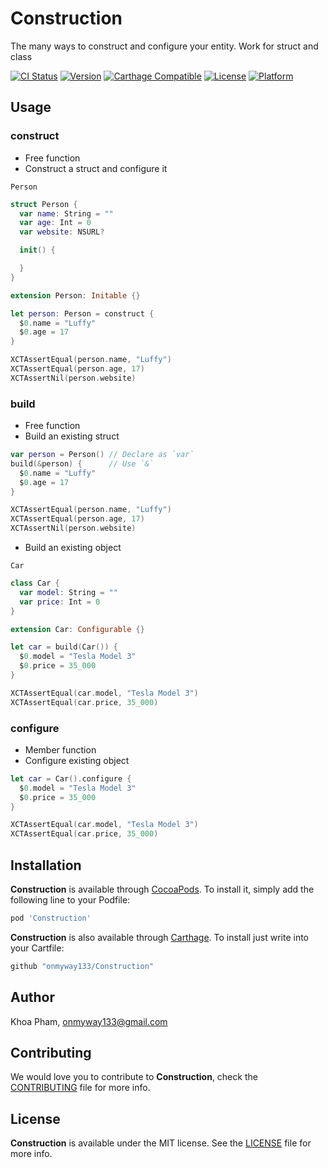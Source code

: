 # Construction

The many ways to construct and configure your entity. Work for struct and class

[![CI Status](http://img.shields.io/travis/onmyway133/Construction.svg?style=flat)](https://travis-ci.org/onmyway133/Construction)
[![Version](https://img.shields.io/cocoapods/v/Construction.svg?style=flat)](http://cocoadocs.org/docsets/Construction)
[![Carthage Compatible](https://img.shields.io/badge/Carthage-compatible-4BC51D.svg?style=flat)](https://github.com/Carthage/Carthage)
[![License](https://img.shields.io/cocoapods/l/Construction.svg?style=flat)](http://cocoadocs.org/docsets/Construction)
[![Platform](https://img.shields.io/cocoapods/p/Construction.svg?style=flat)](http://cocoadocs.org/docsets/Construction)

## Usage

### construct

- Free function
- Construct a struct and configure it

`Person`
```swift
struct Person {
  var name: String = ""
  var age: Int = 0
  var website: NSURL?

  init() {

  }
}

extension Person: Initable {}
```

```swift
let person: Person = construct {
  $0.name = "Luffy"
  $0.age = 17
}

XCTAssertEqual(person.name, "Luffy")
XCTAssertEqual(person.age, 17)
XCTAssertNil(person.website)
```

### build

- Free function
- Build an existing struct

```swift
var person = Person() // Declare as `var`
build(&person) {      // Use `&`
  $0.name = "Luffy"
  $0.age = 17
}

XCTAssertEqual(person.name, "Luffy")
XCTAssertEqual(person.age, 17)
XCTAssertNil(person.website)
```

- Build an existing object

`Car`
```swift
class Car {
  var model: String = ""
  var price: Int = 0
}

extension Car: Configurable {}
```

```swift
let car = build(Car()) {
  $0.model = "Tesla Model 3"
  $0.price = 35_000
}

XCTAssertEqual(car.model, "Tesla Model 3")
XCTAssertEqual(car.price, 35_000)
```

### configure

- Member function
- Configure existing object

```swift
let car = Car().configure {
  $0.model = "Tesla Model 3"
  $0.price = 35_000
}

XCTAssertEqual(car.model, "Tesla Model 3")
XCTAssertEqual(car.price, 35_000)
```

## Installation

**Construction** is available through [CocoaPods](http://cocoapods.org). To install
it, simply add the following line to your Podfile:

```ruby
pod 'Construction'
```

**Construction** is also available through [Carthage](https://github.com/Carthage/Carthage).
To install just write into your Cartfile:

```ruby
github "onmyway133/Construction"
```

## Author

Khoa Pham, onmyway133@gmail.com

## Contributing

We would love you to contribute to **Construction**, check the [CONTRIBUTING](https://github.com/onmyway133/Construction/blob/master/CONTRIBUTING.md) file for more info.

## License

**Construction** is available under the MIT license. See the [LICENSE](https://github.com/onmyway133/Construction/blob/master/LICENSE.md) file for more info.
